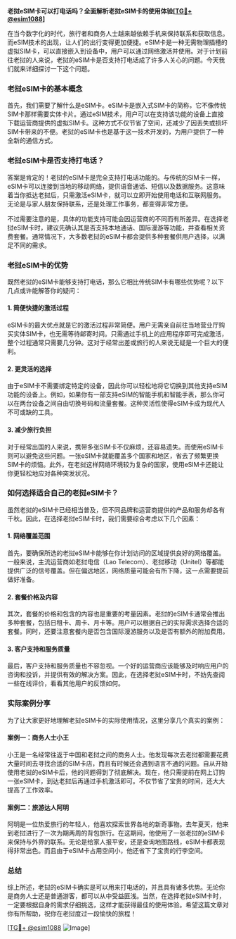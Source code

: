 **老挝eSIM卡可以打电话吗？全面解析老挝eSIM卡的使用体验[[TG💪+ @esim1088](https://t.me/s/esim1088)]**

在当今数字化的时代，旅行者和商务人士越来越依赖手机来保持联系和获取信息。而eSIM技术的出现，让人们的出行变得更加便捷。eSIM卡是一种无需物理插槽的虚拟SIM卡，可以直接嵌入到设备中，用户可以通过网络激活并使用。对于计划前往老挝的人来说，老挝的eSIM卡是否支持打电话成了许多人关心的问题。今天我们就来详细探讨一下这个问题。

### 老挝eSIM卡的基本概念

首先，我们需要了解什么是eSIM卡。eSIM卡是嵌入式SIM卡的简称，它不像传统SIM卡那样需要实体卡片。通过eSIM技术，用户可以在支持该功能的设备上直接下载运营商提供的虚拟SIM卡。这种方式不仅节省了空间，还减少了因丢失或损坏SIM卡带来的不便。老挝的eSIM卡也是基于这一技术开发的，为用户提供了一种全新的通信方式。

### 老挝eSIM卡是否支持打电话？

答案是肯定的！老挝的eSIM卡是完全支持打电话功能的。与传统的SIM卡一样，eSIM卡可以连接到当地的移动网络，提供语音通话、短信以及数据服务。这意味着当你抵达老挝后，只需激活eSIM卡，就可以立即开始使用电话和互联网服务。无论是与家人朋友保持联系，还是处理工作事务，都变得非常方便。

不过需要注意的是，具体的功能支持可能会因运营商的不同而有所差异。在选择老挝eSIM卡时，建议先确认其是否支持本地通话、国际漫游等功能，并查看相关资费套餐。通常情况下，大多数老挝的eSIM卡都会提供多种套餐供用户选择，以满足不同的需求。

### 老挝eSIM卡的优势

既然老挝的eSIM卡能够支持打电话，那么它相比传统SIM卡有哪些优势呢？以下几点或许能解答你的疑问：

#### 1. 简便快捷的激活过程

eSIM卡的最大优点就是它的激活过程非常简便。用户无需亲自前往当地营业厅购买实体SIM卡，也无需等待邮寄时间。只需通过手机上的应用程序即可完成激活，整个过程通常只需要几分钟。这对于经常出差或旅行的人来说无疑是一个巨大的便利。

#### 2. 更灵活的选择

由于eSIM卡不需要绑定特定的设备，因此你可以轻松地将它切换到其他支持eSIM功能的设备上。例如，如果你有一部支持eSIM的智能手机和智能手表，那么你可以在两台设备之间自由切换号码和流量套餐。这种灵活性使得eSIM卡成为现代人不可或缺的工具。

#### 3. 减少旅行负担

对于经常出国的人来说，携带多张SIM卡不仅麻烦，还容易遗失。而使用eSIM卡则可以避免这些问题。一张eSIM卡就能覆盖多个国家和地区，省去了频繁更换SIM卡的烦恼。此外，在老挝这样网络环境较为复杂的国家，使用eSIM卡还能让你更轻松地应对各种突发状况。

### 如何选择适合自己的老挝eSIM卡？

虽然老挝的eSIM卡已经相当普及，但不同品牌和运营商提供的产品和服务却各有千秋。因此，在选择老挝eSIM卡时，我们需要综合考虑以下几个因素：

#### 1. 网络覆盖范围

首先，要确保所选的老挝eSIM卡能够在你计划访问的区域提供良好的网络覆盖。一般来说，主流运营商如老挝电信（Lao Telecom）、老挝移动（Unitel）等都能提供广泛的信号覆盖。但在偏远地区，网络质量可能会有所下降，这一点需要提前做好准备。

#### 2. 套餐价格及内容

其次，套餐的价格和包含的内容也是重要的考量因素。老挝的eSIM卡通常会推出多种套餐，包括日租卡、周卡、月卡等。用户可以根据自己的实际需求选择合适的套餐。同时，还要注意套餐内是否包含国际漫游服务以及是否有额外的附加费用。

#### 3. 客户支持和服务质量

最后，客户支持和服务质量也不容忽视。一个好的运营商应该能够及时响应用户的咨询和投诉，并提供有效的解决方案。因此，在选择老挝eSIM卡时，不妨先查阅一些在线评价，看看其他用户的反馈如何。

### 实际案例分享

为了让大家更好地理解老挝eSIM卡的实际使用情况，这里分享几个真实的案例：

#### 案例一：商务人士小王

小王是一名经常往返于中国和老挝之间的商务人士。他发现每次去老挝都需要花费大量时间去寻找合适的SIM卡店，而且有时候还会遇到语言不通的问题。自从开始使用老挝的eSIM卡后，他的问题得到了彻底解决。现在，他只需提前在网上订购一张eSIM卡，到达老挝后再通过手机激活即可。不仅节省了宝贵的时间，还大大提高了工作效率。

#### 案例二：旅游达人阿明

阿明是一位热爱旅行的年轻人，他喜欢探索世界各地的新奇事物。去年夏天，他来到老挝进行了一次为期两周的背包旅行。在这期间，他使用了一张老挝的eSIM卡来保持与外界的联系。无论是给家人报平安，还是查询地图路线，eSIM卡都表现得非常出色。而且由于eSIM卡占用空间小，他还省下了宝贵的行李空间。

### 总结

综上所述，老挝的eSIM卡确实是可以用来打电话的，并且具有诸多优势。无论你是商务人士还是普通游客，都可以从中受益匪浅。当然，在选择老挝eSIM卡时，一定要根据自身的需求仔细挑选，这样才能获得最佳的使用体验。希望这篇文章对你有所帮助，祝你在老挝度过一段愉快的旅程！

[[TG💪+ @esim1088](https://t.me/s/esim1088) ![Image](https://i.postimg.cc/4NQfJmqS/Snipaste-2025-05-13-00-14-12.png)]